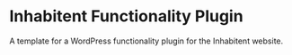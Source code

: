 # Inhabitent Functionality Plugin

A template for a WordPress functionality plugin for the Inhabitent website.

